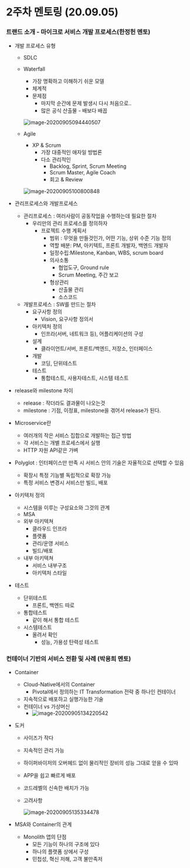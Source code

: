 # 2주차 멘토링 (20.09.05)

### 트랜드 소개 - 마이크로 서비스 개발 프로세스(한정헌 멘토)

- 개발 프로세스 유형

  - SDLC

  - Waterfall

    - 가장 명확하고 이해하기 쉬운 모델
    - 체계적
    - 문제점
      - 마지막 순간에 문제 발생시 다시 처음으로..
      - 많은 공식 산출물 - 배보다 배꼽

    ![image-20200905094440507](C:\Users\user\AppData\Roaming\Typora\typora-user-images\image-20200905094440507.png)

  - Agile

    - XP & Scrum
      - 가장 대중적인 애자일 방법론
      - 다소 관리적인
        - Backlog, Sprint, Scrum Meeting
        - Scrum Master, Agile Coach
        - 회고  & Review

    ![image-20200905100800848](C:\Users\user\AppData\Roaming\Typora\typora-user-images\image-20200905100800848.png)

- 관리프로세스와 개발프로세스

  - 관리프로세스 : 여러사람이 공동작업을 수행하는데 필요한 절차
    - 우리만의 관리 프로세스를 정의하자
      - 프로젝트 수행 계획서
        - 범위 : 무엇을 만들것인가, 어떤 기능, 상위 수준 기능 정의
        - 역할 배분: PM, 아키텍트, 프론트 개발자, 백엔드 개발자
        - 일정수립:Milestone, Kanban, WBS, scrum board
        - 의사소통
          - 협업도구, Ground rule
          - Scrum Meeting, 주간 보고
        - 형상관리
          - 산출물 관리
          - 소스코드
  - 개발프로세스 : SW를 만드는 절차
    - 요구사항 정의
      - Vision, 요구사항 정의서
    - 아키텍처 정의
      - 인프라(서버, 네트워크 등), 어플리케이션의 구성
    - 설계
      - 클라이언트/서버, 프론트/백엔드, 저장소, 인터페이스
    - 개발
      - 코딩, 단위테스트
    - 테스트
      - 통합테스트, 사용자테스트, 시스템 테스트

- release와 milestone 차이

  - release : 작더라도 결과물이 나오는것
  - milestone : 기점, 이정표, milestone을 겪어서 release가 된다.

- Microservice란

  - 여러개의 작은 서비스 집합으로 개발하는 접근 방법
  - 각 서비스는 개별 프로세스에서 실행
  - HTTP 자원 API같은 가벼

- Polyglot : 인터페이스만 만족 시 서비스 안의 기술은 자율적으로 선택할 수 있음

  - 확장시 특정 기능별 독립적으로 확장 가능
  - 특정 서비스 변경시 서비스만 빌드, 배포

- 아키텍처 정의

  - 시스템을 이루는 구성요소와 그것의 관계
  - MSA
  - 외부 아키텍쳐
    - 클라우드 인프라
    - 플랫폼
    - 관리/운영 서비스
    - 빌드/배포
  - 내부 아키텍쳐
    - 서비스 내부구조
    - 아키텍처 스타일

- 테스트

  - 단위테스트
    - 프론트, 백엔드 따로
  - 통합테스트
    - 같이 해서 통합 테스트
  - 시스템테스트
    - 올려서 확인
      - 성능, 가용성 탄력성 테스트



### 컨테이너 기반의 서비스 전환 및 사례 (박용희 멘토)

- Container

  - Cloud-Native에서의 Container
    - Pivotal에서 정의하는 IT Transformation 전략 중 하나인 컨테이너
  - 지속적으로 배포하고 실행가능한 기술
  - 컨테이너 vs 가상머신
    - ![image-20200905134220542](C:\Users\user\AppData\Roaming\Typora\typora-user-images\image-20200905134220542.png)

- 도커

  - 사이즈가 작다

  - 지속적인 관리 가능

  - 하이퍼바이저의 오버헤드 없이 물리적인 장비의 성능 그대로 얻을 수 있따

  - APP을 쉽고 빠르게 배포

  - 코드레벨의 신속한 배치가 가능

  - 고려사항

    ![image-20200905135334478](C:\Users\user\AppData\Roaming\Typora\typora-user-images\image-20200905135334478.png)

- MSA와 Container의 관계
  - Monolith 앱의 단점
    - 모든 기능이 하나의 구조에 있다
    - 하나의 플랫폼 상에서 구성
    - 민첩성, 혁신 저해, 고객 불만족저